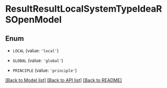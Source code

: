 # ResultResultLocalSystemTypeIdeaRSOpenModel


## Enum

* `LOCAL` (value: `'local'`)

* `GLOBAL` (value: `'global'`)

* `PRINCIPLE` (value: `'principle'`)

[[Back to Model list]](../README.md#documentation-for-models) [[Back to API list]](../README.md#documentation-for-api-endpoints) [[Back to README]](../README.md)


